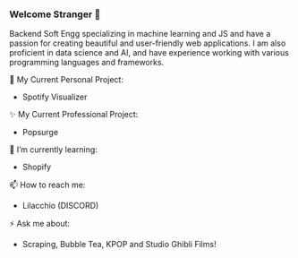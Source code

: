### Welcome Stranger 👋

Backend Soft Engg specializing in machine learning and JS and have a passion for creating beautiful and user-friendly web applications. I am also proficient in data science and AI, and have experience working with various programming languages and frameworks.

🔭 My Current Personal Project:
  - Spotify Visualizer
  
✨ My Current Professional Project:
  - Popsurge
  
🌱 I’m currently learning:
  - Shopify

📫 How to reach me:
  - Lilacchio (DISCORD)

⚡ Ask me about:
  - Scraping, Bubble Tea, KPOP and Studio Ghibli Films!
